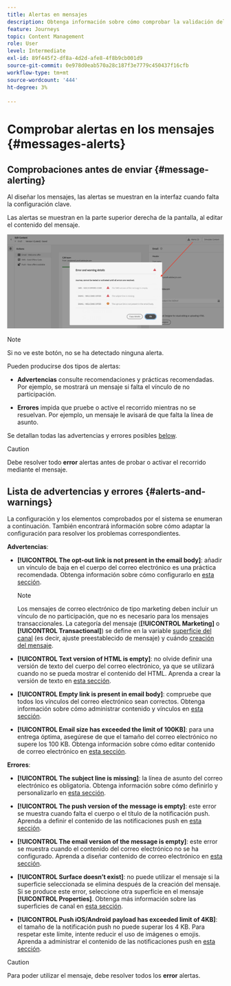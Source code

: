 ```yaml
---
title: Alertas en mensajes
description: Obtenga información sobre cómo comprobar la validación del contenido del mensaje y solucionar problemas
feature: Journeys
topic: Content Management
role: User
level: Intermediate
exl-id: 89f445f2-df8a-4d2d-afe8-4f8b9cb001d9
source-git-commit: 0e978d0eab570a28c187f3e7779c450437f16cfb
workflow-type: tm+mt
source-wordcount: '444'
ht-degree: 3%

---
```


# Comprobar alertas en los mensajes {#messages-alerts}

## Comprobaciones antes de enviar {#message-alerting}

Al diseñar los mensajes, las alertas se muestran en la interfaz cuando falta la configuración clave.

Las alertas se muestran en la parte superior derecha de la pantalla, al editar el contenido del mensaje.

![](assets/alerts-details.png)

>[!NOTE]
>
>Si no ve este botón, no se ha detectado ninguna alerta.

Pueden producirse dos tipos de alertas:

* **Advertencias** consulte recomendaciones y prácticas recomendadas. Por ejemplo, se mostrará un mensaje si falta el vínculo de no participación.

* **Errores** impida que pruebe o active el recorrido mientras no se resuelvan. Por ejemplo, un mensaje le avisará de que falta la línea de asunto.

Se detallan todas las advertencias y errores posibles [below](#alerts-and-warnings).

>[!CAUTION]
>
> Debe resolver todo **error** alertas antes de probar o activar el recorrido mediante el mensaje.

## Lista de advertencias y errores {#alerts-and-warnings}

La configuración y los elementos comprobados por el sistema se enumeran a continuación. También encontrará información sobre cómo adaptar la configuración para resolver los problemas correspondientes.

**Advertencias**:

* **[!UICONTROL The opt-out link is not present in the email body]**: añadir un vínculo de baja en el cuerpo del correo electrónico es una práctica recomendada. Obtenga información sobre cómo configurarlo en [esta sección](consent.md#opt-out-management).

   >[!NOTE]
   >
   >Los mensajes de correo electrónico de tipo marketing deben incluir un vínculo de no participación, que no es necesario para los mensajes transaccionales. La categoría del mensaje (**[!UICONTROL Marketing]** o **[!UICONTROL Transactional]**) se define en la variable [superficie del canal](../configuration/message-presets.md#email-type) (es decir, ajuste preestablecido de mensaje) y cuándo [creación del mensaje](get-started-content.md#create-new-message).

* **[!UICONTROL Text version of HTML is empty]**: no olvide definir una versión de texto del cuerpo del correo electrónico, ya que se utilizará cuando no se pueda mostrar el contenido del HTML. Aprenda a crear la versión de texto en [esta sección](../design/text-version-email.md).

* **[!UICONTROL Empty link is present in email body]**: compruebe que todos los vínculos del correo electrónico sean correctos. Obtenga información sobre cómo administrar contenido y vínculos en [esta sección](../design/create-email-content.md).

* **[!UICONTROL Email size has exceeded the limit of 100KB]**: para una entrega óptima, asegúrese de que el tamaño del correo electrónico no supere los 100 KB. Obtenga información sobre cómo editar contenido de correo electrónico en [esta sección](../design/create-email-content.md).

**Errores**:

* **[!UICONTROL The subject line is missing]**: la línea de asunto del correo electrónico es obligatoria. Obtenga información sobre cómo definirlo y personalizarlo en [esta sección](create-email.md).

   <!--HTML is empty when Amp HTML is present-->

* **[!UICONTROL The push version of the message is empty]**: este error se muestra cuando falta el cuerpo o el título de la notificación push. Aprenda a definir el contenido de las notificaciones push en [esta sección](create-push.md).

* **[!UICONTROL The email version of the message is empty]**: este error se muestra cuando el contenido del correo electrónico no se ha configurado. Aprenda a diseñar contenido de correo electrónico en [esta sección](../design/design-emails.md).

* **[!UICONTROL Surface doesn’t exist]**: no puede utilizar el mensaje si la superficie seleccionada se elimina después de la creación del mensaje. Si se produce este error, seleccione otra superficie en el mensaje **[!UICONTROL Properties]**. Obtenga más información sobre las superficies de canal en [esta sección](../configuration/message-presets.md).

* **[!UICONTROL Push iOS/Android payload has exceeded limit of 4KB]**: el tamaño de la notificación push no puede superar los 4 KB. Para respetar este límite, intente reducir el uso de imágenes o emojis. Aprenda a administrar el contenido de las notificaciones push en [esta sección](create-push.md).

>[!CAUTION]
>
> Para poder utilizar el mensaje, debe resolver todos los **error** alertas.

<!--Other issues can stop publication such as:
* The push notification title is empty-->
